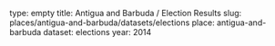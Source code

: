 type: empty
title: Antigua and Barbuda / Election Results
slug: places/antigua-and-barbuda/datasets/elections
place: antigua-and-barbuda
dataset: elections
year: 2014
